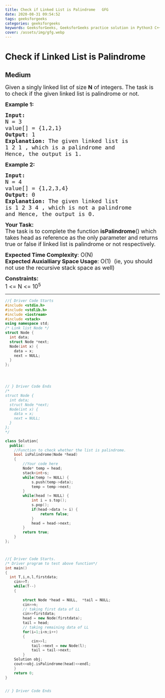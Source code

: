 ```yaml
---
title: Check if Linked List is Palindrome   GFG
date: 2020-08-31 09:54:52
tags: geeksforgeeks
categories: geeksforgeeks
keywords: GeeksforGeeks, GeeksforGeeks practice solution in Python3 C++ Java, Check if Linked List is Palindrome - GFG solution
cover: /assets/img/gfg.webp
---
```



# Check if Linked List is Palindrome
## Medium
<div class="problems_problem_content__Xm_eO"><p><span style="font-size:18px">Given a singly linked list of size <strong>N</strong> of integers. The task is to check if the given linked list is palindrome or not.</span></p>

<p><span style="font-size:18px"><strong>Example 1:</strong></span></p>

<pre><span style="font-size:18px"><strong>Input:
</strong>N = 3
value[] = {1,2,1}
<strong>Output: </strong>1<strong>
Explanation: </strong>The given linked list is
1 2 1 , which is a palindrome and
Hence, the output is 1.</span>
</pre>

<p><span style="font-size:18px"><strong>Example 2:</strong></span></p>

<pre><span style="font-size:18px"><strong>Input:
</strong>N = 4
value[] = {1,2,3,4}
<strong>Output: </strong>0<strong>
Explanation: </strong>The given linked list
is 1 2 3 4 , which is not a palindrome
and Hence, the output is 0.</span></pre>

<p><span style="font-size:18px"><strong>Your Task:</strong><br>
The task is to complete the function&nbsp;<strong>isPalindrome</strong>() which takes head as reference as the only parameter and returns true or false if linked list is palindrome&nbsp;or not respectively.</span></p>

<p><span style="font-size:18px"><strong>Expected Time Complexity</strong>: O(N)<br>
<strong>Expected Auxialliary Space Usage</strong>: O(1)&nbsp; (ie, you should not use the recursive stack space as well)</span></p>

<p><span style="font-size:18px"><strong>Constraints:</strong><br>
1 &lt;= N&nbsp;&lt;= 10<sup>5</sup></span></p>
</div>

---




```cpp
//{ Driver Code Starts
#include <stdio.h>
#include <stdlib.h>
#include <iostream>
#include <stack>
using namespace std;
/* Link list Node */
struct Node {
  int data;
  struct Node *next;
  Node(int x) {
    data = x;
    next = NULL;
  }
};




// } Driver Code Ends
/*
struct Node {
  int data;
  struct Node *next;
  Node(int x) {
    data = x;
    next = NULL;
  }
};
*/

class Solution{
  public:
    //Function to check whether the list is palindrome.
    bool isPalindrome(Node *head)
    {
        //Your code here
        Node* temp = head;
        stack<int>s;
        while(temp != NULL) {
            s.push(temp->data);
            temp = temp->next;
        }
        while(head != NULL) {
            int i = s.top();
            s.pop();
            if(head->data != i) {
                return false;
            }
            head = head->next;
        }
        return true;
    }
};



//{ Driver Code Starts.
/* Driver program to test above function*/
int main()
{
  int T,i,n,l,firstdata;
    cin>>T;
    while(T--)
    {
        
        struct Node *head = NULL,  *tail = NULL;
        cin>>n;
        // taking first data of LL
        cin>>firstdata;
        head = new Node(firstdata);
        tail = head;
        // taking remaining data of LL
        for(i=1;i<n;i++)
        {
            cin>>l;
            tail->next = new Node(l);
            tail = tail->next;
        }
    Solution obj;
   	cout<<obj.isPalindrome(head)<<endl;
    }
    return 0;
}


// } Driver Code Ends
```
